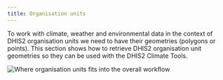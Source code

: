 ```yaml
---
title: Organisation units
---
```


To work with climate, weather and environmental data in the context of DHIS2 organisation units
we need to have their geometries (polygons or points). This section shows how to retrieve DHIS2 organisation unit geometries so they can be used with the DHIS2 Climate Tools. 

![Where organisation units fits into the overall workflow](./images/orgunits-intro.png)
